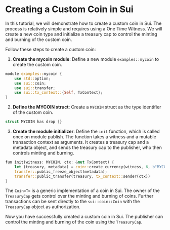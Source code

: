 # Creating a Custom Coin in Sui

In this tutorial, we will demonstrate how to create a custom coin in Sui. The process is relatively simple and requires using a One Time Witness. We will create a new coin type and initialize a treasury cap to control the minting and burning of the custom coin.

Follow these steps to create a custom coin:

1. **Create the mycoin module**: Define a new module `examples::mycoin` to create the custom coin.

```rust
module examples::mycoin {
    use std::option;
    use sui::coin;
    use sui::transfer;
    use sui::tx_context::{Self, TxContext};
}
```

2. **Define the MYCOIN struct**: Create a `MYCOIN` struct as the type identifier of the custom coin.

```rust
struct MYCOIN has drop {}
```

3. **Create the module initializer**: Define the `init` function, which is called once on module publish. The function takes a witness and a mutable transaction context as arguments. It creates a treasury cap and a metadata object, and sends the treasury cap to the publisher, who then controls minting and burning.

```rust
fun init(witness: MYCOIN, ctx: &mut TxContext) {
    let (treasury, metadata) = coin::create_currency(witness, 6, b"MYCOIN", b"", b"", option::none(), ctx);
    transfer::public_freeze_object(metadata);
    transfer::public_transfer(treasury, tx_context::sender(ctx))
}
```

The `Coin<T>` is a generic implementation of a coin in Sui. The owner of the `TreasuryCap` gets control over the minting and burning of coins. Further transactions can be sent directly to the `sui::coin::Coin` with the `TreasuryCap` object as authorization.

Now you have successfully created a custom coin in Sui. The publisher can control the minting and burning of the coin using the `TreasuryCap`.
